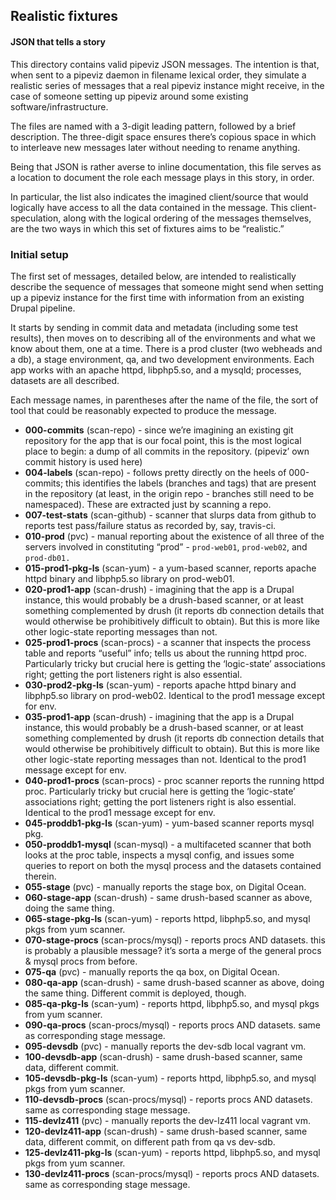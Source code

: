 ## Realistic fixtures
#### JSON that tells a story

This directory contains valid pipeviz JSON messages. The intention is that, when sent to a pipeviz daemon in filename lexical order, they simulate a realistic series of messages that a real pipeviz instance might receive, in the case of someone setting up pipeviz around some existing software/infrastructure.

The files are named with a 3-digit leading pattern, followed by a brief description. The three-digit space ensures there’s copious space in which to interleave new messages later without needing to rename anything.

Being that JSON is rather averse to inline documentation, this file serves as a location to document the role each message plays in this story, in order.

In particular, the list also indicates the imagined client/source that would logically have access to all the data contained in the message. This client-speculation, along with the logical ordering of the messages themselves, are the two ways in which this set of fixtures aims to be “realistic.”

### Initial setup

The first set of messages, detailed below, are intended to realistically describe the sequence of messages that someone might send when setting up a pipeviz instance for the first time with information from an existing Drupal pipeline.

It starts by sending in commit data and metadata (including some test results), then moves on to describing all of the environments and what we know about them, one at a time. There is a prod cluster (two webheads and a db), a stage environment, qa, and two development environments. Each app works with an apache httpd, libphp5.so, and a mysqld; processes, datasets are all described.

Each message names, in parentheses after the name of the file, the sort of tool that could be reasonably expected to produce the message.

* **000-commits** (scan-repo) - since we’re imagining an existing git repository for the app that is our focal point, this is the most logical place to begin: a dump of all commits in the repository. (pipeviz’ own commit history is used here)
* **004-labels** (scan-repo) - follows pretty directly on the heels of 000-commits; this identifies the labels (branches and tags) that are present in the repository (at least, in the origin repo - branches still need to be namespaced). These are extracted just by scanning a repo.
* **007-test-stats** (scan-github) - scanner that slurps data from github to reports test pass/failure status as recorded by, say, travis-ci.
* **010-prod** (pvc) - manual reporting about the existence of all three of the servers involved in constituting “prod” - `prod-web01`, `prod-web02`, and `prod-db01.`
* **015-prod1-pkg-ls** (scan-yum) - a yum-based scanner, reports apache httpd binary and libphp5.so library on prod-web01.
* **020-prod1-app** (scan-drush) - imagining that the app is a Drupal instance, this would probably be a drush-based scanner, or at least something complemented by drush (it reports db connection details that would otherwise be prohibitively difficult to obtain). But this is more like other logic-state reporting messages than not.
* **025-prod1-procs** (scan-procs) - a scanner that inspects the process table and reports “useful” info; tells us about the running httpd proc. Particularly tricky but crucial here is getting the ‘logic-state’ associations right; getting the port listeners right is also essential.
* **030-prod2-pkg-ls** (scan-yum) - reports apache httpd binary and libphp5.so library on prod-web02. Identical to the prod1 message except for env.
* **035-prod1-app** (scan-drush) - imagining that the app is a Drupal instance, this would probably be a drush-based scanner, or at least something complemented by drush (it reports db connection details that would otherwise be prohibitively difficult to obtain). But this is more like other logic-state reporting messages than not. Identical to the prod1 message except for env.
* **040-prod1-procs** (scan-procs) - proc scanner reports the running httpd proc. Particularly tricky but crucial here is getting the ‘logic-state’ associations right; getting the port listeners right is also essential. Identical to the prod1 message except for env.
* **045-proddb1-pkg-ls** (scan-yum) - yum-based scanner reports mysql pkg.
* **050-proddb1-mysql** (scan-mysql) - a multifaceted scanner that both looks at the proc table, inspects a mysql config, and issues some queries to report on both the mysql process and the datasets contained therein.
* **055-stage** (pvc) - manually reports the stage box, on Digital Ocean.
* **060-stage-app** (scan-drush) - same drush-based scanner as above, doing the same thing.
* **065-stage-pkg-ls** (scan-yum) - reports httpd, libphp5.so, and mysql pkgs from yum scanner.
* **070-stage-procs** (scan-procs/mysql) - reports procs AND datasets. this is probably a plausible message? it’s sorta a merge of the general procs & mysql procs from before.
* **075-qa** (pvc) - manually reports the qa box, on Digital Ocean.
* **080-qa-app** (scan-drush) - same drush-based scanner as above, doing the same thing. Different commit is deployed, though.
* **085-qa-pkg-ls** (scan-yum) - reports httpd, libphp5.so, and mysql pkgs from yum scanner.
* **090-qa-procs** (scan-procs/mysql) - reports procs AND datasets. same as corresponding stage message.
* **095-devsdb** (pvc) - manually reports the dev-sdb local vagrant vm.
* **100-devsdb-app** (scan-drush) - same drush-based scanner, same data, different commit.
* **105-devsdb-pkg-ls** (scan-yum) - reports httpd, libphp5.so, and mysql pkgs from yum scanner.
* **110-devsdb-procs** (scan-procs/mysql) - reports procs AND datasets. same as corresponding stage message.
* **115-devlz411** (pvc) - manually reports the dev-lz411 local vagrant vm.
* **120-devlz411-app** (scan-drush) - same drush-based scanner, same data, different commit, on different path from qa vs dev-sdb.
* **125-devlz411-pkg-ls** (scan-yum) - reports httpd, libphp5.so, and mysql pkgs from yum scanner.
* **130-devlz411-procs** (scan-procs/mysql) - reports procs AND datasets. same as corresponding stage message.
